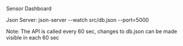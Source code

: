 Sensor Dashboard

Json Server:
json-server --watch src/db.json --port=5000

Note:
The API is called every 60 sec, changes to db.json can be made visible in each 60 sec